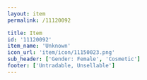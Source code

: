 ```yaml
---
layout: item
permalink: /11120092

title: Item
id: '11120092'
item_name: 'Unknown'
icon_url: 'item/icon/11150023.png'
sub_header: ['Gender: Female', 'Cosmetic']
footer: ['Untradable, Unsellable']
---
```

